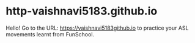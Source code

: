 # http-vaishnavi5183.github.io
Hello! Go to the URL: https://vaishnavi5183github.io to practice your ASL movements learnt from FunSchool.
